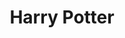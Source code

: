 ---
title: Harry Potter
price: 18.00
tags: ["dog-collars"]
description: Nice leash Nice leash Nice leash Nice leash Nice leash Nice leash Nice leash Nice leash Nice leash
size: Small
templateKey: product-page-layout
image: catty/dog-collars.jpg
customField: 
    name: Select Size
    values: [{name: 'Small', priceChange: 0},{name: 'Medium', priceChange: 4.00},{name: 'Large', priceChange: 8.00}]
---